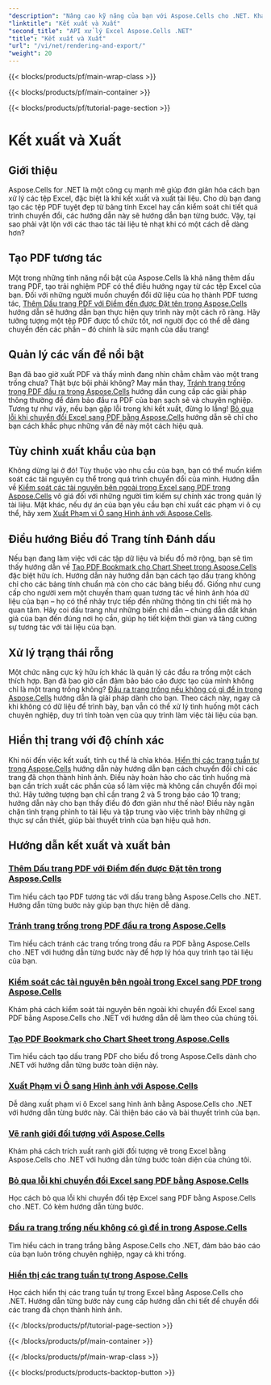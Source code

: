 ```yaml
---
"description": "Nâng cao kỹ năng của bạn với Aspose.Cells cho .NET. Khám phá các hướng dẫn về cách kết xuất, xuất và tạo tài liệu Excel PDF tương tác."
"linktitle": "Kết xuất và Xuất"
"second_title": "API xử lý Excel Aspose.Cells .NET"
"title": "Kết xuất và Xuất"
"url": "/vi/net/rendering-and-export/"
"weight": 20
---
```


{{< blocks/products/pf/main-wrap-class >}}

{{< blocks/products/pf/main-container >}}

{{< blocks/products/pf/tutorial-page-section >}}

# Kết xuất và Xuất

## Giới thiệu

Aspose.Cells for .NET là một công cụ mạnh mẽ giúp đơn giản hóa cách bạn xử lý các tệp Excel, đặc biệt là khi kết xuất và xuất tài liệu. Cho dù bạn đang tạo các tệp PDF tuyệt đẹp từ bảng tính Excel hay cần kiểm soát chi tiết quá trình chuyển đổi, các hướng dẫn này sẽ hướng dẫn bạn từng bước. Vậy, tại sao phải vật lộn với các thao tác tài liệu tẻ nhạt khi có một cách dễ dàng hơn?

## Tạo PDF tương tác

Một trong những tính năng nổi bật của Aspose.Cells là khả năng thêm dấu trang PDF, tạo trải nghiệm PDF có thể điều hướng ngay từ các tệp Excel của bạn. Đối với những người muốn chuyển đổi dữ liệu của họ thành PDF tương tác, [Thêm Dấu trang PDF với Điểm đến được Đặt tên trong Aspose.Cells](./add-pdf-bookmarks/) hướng dẫn sẽ hướng dẫn bạn thực hiện quy trình này một cách rõ ràng. Hãy tưởng tượng một tệp PDF được tổ chức tốt, nơi người đọc có thể dễ dàng chuyển đến các phần – đó chính là sức mạnh của dấu trang!

## Quản lý các vấn đề nổi bật

Bạn đã bao giờ xuất PDF và thấy mình đang nhìn chằm chằm vào một trang trống chưa? Thật bực bội phải không? May mắn thay, [Tránh trang trống trong PDF đầu ra trong Aspose.Cells](./avoid-blank-page-in-output-pdf/) hướng dẫn cung cấp các giải pháp thông thường để đảm bảo đầu ra PDF của bạn sạch sẽ và chuyên nghiệp. Tương tự như vậy, nếu bạn gặp lỗi trong khi kết xuất, đừng lo lắng! [Bỏ qua lỗi khi chuyển đổi Excel sang PDF bằng Aspose.Cells](./ignore-errors-while-rendering/) hướng dẫn sẽ chỉ cho bạn cách khắc phục những vấn đề này một cách hiệu quả.

## Tùy chỉnh xuất khẩu của bạn

Không dừng lại ở đó! Tùy thuộc vào nhu cầu của bạn, bạn có thể muốn kiểm soát các tài nguyên cụ thể trong quá trình chuyển đổi của mình. Hướng dẫn về [Kiểm soát các tài nguyên bên ngoài trong Excel sang PDF trong Aspose.Cells](./control-loading-of-external-resources/) vô giá đối với những người tìm kiếm sự chính xác trong quản lý tài liệu. Mặt khác, nếu dự án của bạn yêu cầu bạn chỉ xuất các phạm vi ô cụ thể, hãy xem [Xuất Phạm vi Ô sang Hình ảnh với Aspose.Cells](./export-range-of-cells-to-image/).

## Điều hướng Biểu đồ Trang tính Đánh dấu

Nếu bạn đang làm việc với các tập dữ liệu và biểu đồ mở rộng, bạn sẽ tìm thấy hướng dẫn về [Tạo PDF Bookmark cho Chart Sheet trong Aspose.Cells](./create-pdf-bookmark-entry-for-chart-sheet/) đặc biệt hữu ích. Hướng dẫn này hướng dẫn bạn cách tạo dấu trang không chỉ cho các bảng tính chuẩn mà còn cho các bảng biểu đồ. Giống như cung cấp cho người xem một chuyến tham quan tương tác về hình ảnh hóa dữ liệu của bạn – họ có thể nhảy trực tiếp đến những thông tin chi tiết mà họ quan tâm. Hãy coi dấu trang như những biển chỉ dẫn – chúng dẫn dắt khán giả của bạn đến đúng nơi họ cần, giúp họ tiết kiệm thời gian và tăng cường sự tương tác với tài liệu của bạn.

## Xử lý trạng thái rỗng

Một chức năng cực kỳ hữu ích khác là quản lý các đầu ra trống một cách thích hợp. Bạn đã bao giờ cần đảm bảo báo cáo được tạo của mình không chỉ là một trang trống không? [Đầu ra trang trống nếu không có gì để in trong Aspose.Cells](./output-blank-page-when-nothing-to-print/) hướng dẫn là giải pháp dành cho bạn. Theo cách này, ngay cả khi không có dữ liệu để trình bày, bạn vẫn có thể xử lý tình huống một cách chuyên nghiệp, duy trì tính toàn vẹn của quy trình làm việc tài liệu của bạn.

## Hiển thị trang với độ chính xác

Khi nói đến việc kết xuất, tính cụ thể là chìa khóa. [Hiển thị các trang tuần tự trong Aspose.Cells](./render-limited-number-of-sequential-pages/) hướng dẫn này hướng dẫn bạn cách chuyển đổi chỉ các trang đã chọn thành hình ảnh. Điều này hoàn hảo cho các tình huống mà bạn cần trích xuất các phần của sổ làm việc mà không cần chuyển đổi mọi thứ. Hãy tưởng tượng bạn chỉ cần trang 2 và 5 trong báo cáo 10 trang; hướng dẫn này cho bạn thấy điều đó đơn giản như thế nào! Điều này ngăn chặn tình trạng phình to tài liệu và tập trung vào việc trình bày những gì thực sự cần thiết, giúp bài thuyết trình của bạn hiệu quả hơn.

## Hướng dẫn kết xuất và xuất bản
### [Thêm Dấu trang PDF với Điểm đến được Đặt tên trong Aspose.Cells](./add-pdf-bookmarks/)
Tìm hiểu cách tạo PDF tương tác với dấu trang bằng Aspose.Cells cho .NET. Hướng dẫn từng bước này giúp bạn thực hiện dễ dàng.
### [Tránh trang trống trong PDF đầu ra trong Aspose.Cells](./avoid-blank-page-in-output-pdf/)
Tìm hiểu cách tránh các trang trống trong đầu ra PDF bằng Aspose.Cells cho .NET với hướng dẫn từng bước này để hợp lý hóa quy trình tạo tài liệu của bạn.
### [Kiểm soát các tài nguyên bên ngoài trong Excel sang PDF trong Aspose.Cells](./control-loading-of-external-resources/)
Khám phá cách kiểm soát tài nguyên bên ngoài khi chuyển đổi Excel sang PDF bằng Aspose.Cells cho .NET với hướng dẫn dễ làm theo của chúng tôi.
### [Tạo PDF Bookmark cho Chart Sheet trong Aspose.Cells](./create-pdf-bookmark-entry-for-chart-sheet/)
Tìm hiểu cách tạo dấu trang PDF cho biểu đồ trong Aspose.Cells dành cho .NET với hướng dẫn từng bước toàn diện này.
### [Xuất Phạm vi Ô sang Hình ảnh với Aspose.Cells](./export-range-of-cells-to-image/)
Dễ dàng xuất phạm vi ô Excel sang hình ảnh bằng Aspose.Cells cho .NET với hướng dẫn từng bước này. Cải thiện báo cáo và bài thuyết trình của bạn.
### [Vẽ ranh giới đối tượng với Aspose.Cells](./get-draw-object-and-bound/)
Khám phá cách trích xuất ranh giới đối tượng vẽ trong Excel bằng Aspose.Cells cho .NET với hướng dẫn từng bước toàn diện của chúng tôi.
### [Bỏ qua lỗi khi chuyển đổi Excel sang PDF bằng Aspose.Cells](./ignore-errors-while-rendering/)
Học cách bỏ qua lỗi khi chuyển đổi tệp Excel sang PDF bằng Aspose.Cells cho .NET. Có kèm hướng dẫn từng bước.
### [Đầu ra trang trống nếu không có gì để in trong Aspose.Cells](./output-blank-page-when-nothing-to-print/)
Tìm hiểu cách in trang trắng bằng Aspose.Cells cho .NET, đảm bảo báo cáo của bạn luôn trông chuyên nghiệp, ngay cả khi trống.
### [Hiển thị các trang tuần tự trong Aspose.Cells](./render-limited-number-of-sequential-pages/)
Học cách hiển thị các trang tuần tự trong Excel bằng Aspose.Cells cho .NET. Hướng dẫn từng bước này cung cấp hướng dẫn chi tiết để chuyển đổi các trang đã chọn thành hình ảnh.

{{< /blocks/products/pf/tutorial-page-section >}}

{{< /blocks/products/pf/main-container >}}

{{< /blocks/products/pf/main-wrap-class >}}

{{< blocks/products/products-backtop-button >}}